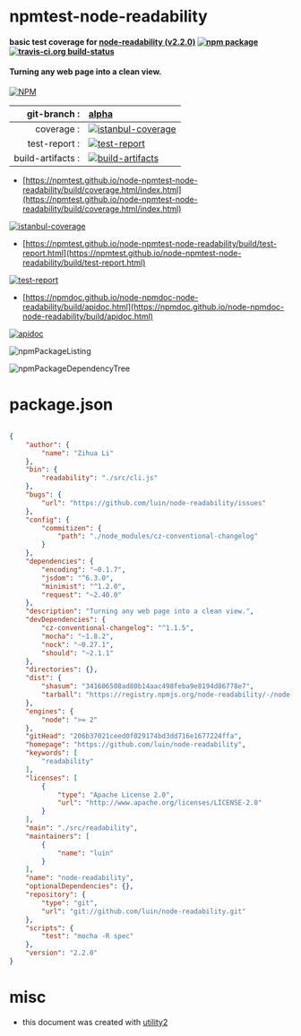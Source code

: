 # npmtest-node-readability

#### basic test coverage for  [node-readability (v2.2.0)](https://github.com/luin/node-readability)  [![npm package](https://img.shields.io/npm/v/npmtest-node-readability.svg?style=flat-square)](https://www.npmjs.org/package/npmtest-node-readability) [![travis-ci.org build-status](https://api.travis-ci.org/npmtest/node-npmtest-node-readability.svg)](https://travis-ci.org/npmtest/node-npmtest-node-readability)

#### Turning any web page into a clean view.

[![NPM](https://nodei.co/npm/node-readability.png?downloads=true&downloadRank=true&stars=true)](https://www.npmjs.com/package/node-readability)

| git-branch : | [alpha](https://github.com/npmtest/node-npmtest-node-readability/tree/alpha)|
|--:|:--|
| coverage : | [![istanbul-coverage](https://npmtest.github.io/node-npmtest-node-readability/build/coverage.badge.svg)](https://npmtest.github.io/node-npmtest-node-readability/build/coverage.html/index.html)|
| test-report : | [![test-report](https://npmtest.github.io/node-npmtest-node-readability/build/test-report.badge.svg)](https://npmtest.github.io/node-npmtest-node-readability/build/test-report.html)|
| build-artifacts : | [![build-artifacts](https://npmtest.github.io/node-npmtest-node-readability/glyphicons_144_folder_open.png)](https://github.com/npmtest/node-npmtest-node-readability/tree/gh-pages/build)|

- [https://npmtest.github.io/node-npmtest-node-readability/build/coverage.html/index.html](https://npmtest.github.io/node-npmtest-node-readability/build/coverage.html/index.html)

[![istanbul-coverage](https://npmtest.github.io/node-npmtest-node-readability/build/screenCapture.buildCi.browser.%252Ftmp%252Fbuild%252Fcoverage.lib.html.png)](https://npmtest.github.io/node-npmtest-node-readability/build/coverage.html/index.html)

- [https://npmtest.github.io/node-npmtest-node-readability/build/test-report.html](https://npmtest.github.io/node-npmtest-node-readability/build/test-report.html)

[![test-report](https://npmtest.github.io/node-npmtest-node-readability/build/screenCapture.buildCi.browser.%252Ftmp%252Fbuild%252Ftest-report.html.png)](https://npmtest.github.io/node-npmtest-node-readability/build/test-report.html)

- [https://npmdoc.github.io/node-npmdoc-node-readability/build/apidoc.html](https://npmdoc.github.io/node-npmdoc-node-readability/build/apidoc.html)

[![apidoc](https://npmdoc.github.io/node-npmdoc-node-readability/build/screenCapture.buildCi.browser.%252Ftmp%252Fbuild%252Fapidoc.html.png)](https://npmdoc.github.io/node-npmdoc-node-readability/build/apidoc.html)

![npmPackageListing](https://npmtest.github.io/node-npmtest-node-readability/build/screenCapture.npmPackageListing.svg)

![npmPackageDependencyTree](https://npmtest.github.io/node-npmtest-node-readability/build/screenCapture.npmPackageDependencyTree.svg)



# package.json

```json

{
    "author": {
        "name": "Zihua Li"
    },
    "bin": {
        "readability": "./src/cli.js"
    },
    "bugs": {
        "url": "https://github.com/luin/node-readability/issues"
    },
    "config": {
        "commitizen": {
            "path": "./node_modules/cz-conventional-changelog"
        }
    },
    "dependencies": {
        "encoding": "~0.1.7",
        "jsdom": "^6.3.0",
        "minimist": "^1.2.0",
        "request": "~2.40.0"
    },
    "description": "Turning any web page into a clean view.",
    "devDependencies": {
        "cz-conventional-changelog": "^1.1.5",
        "mocha": "~1.8.2",
        "nock": "~0.27.1",
        "should": "~2.1.1"
    },
    "directories": {},
    "dist": {
        "shasum": "341606508ad80b14aac498feba9e8194d86778e7",
        "tarball": "https://registry.npmjs.org/node-readability/-/node-readability-2.2.0.tgz"
    },
    "engines": {
        "node": ">= 2"
    },
    "gitHead": "206b37021ceed0f029174bd3dd716e1677224ffa",
    "homepage": "https://github.com/luin/node-readability",
    "keywords": [
        "readability"
    ],
    "licenses": [
        {
            "type": "Apache License 2.0",
            "url": "http://www.apache.org/licenses/LICENSE-2.0"
        }
    ],
    "main": "./src/readability",
    "maintainers": [
        {
            "name": "luin"
        }
    ],
    "name": "node-readability",
    "optionalDependencies": {},
    "repository": {
        "type": "git",
        "url": "git://github.com/luin/node-readability.git"
    },
    "scripts": {
        "test": "mocha -R spec"
    },
    "version": "2.2.0"
}
```



# misc
- this document was created with [utility2](https://github.com/kaizhu256/node-utility2)
